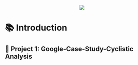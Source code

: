 <h1 align="center">
  <a href="https://git.io/typing-svg">
    <img src="https://readme-typing-svg.herokuapp.com/?lines=Welcome+to+My+Project+Page&center=true&size=30&font=Lato&color=blue&speed=20">
  </a>
</h1>

# 📚 **Introduction**

## 📂 Project 1: Google-Case-Study-Cyclistic Analysis

### 
